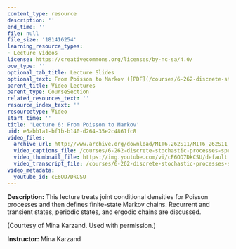 ```yaml
---
content_type: resource
description: ''
end_time: ''
file: null
file_size: '181416254'
learning_resource_types:
- Lecture Videos
license: https://creativecommons.org/licenses/by-nc-sa/4.0/
ocw_type: ''
optional_tab_title: Lecture Slides
optional_text: From Poisson to Markov ([PDF](/courses/6-262-discrete-stochastic-processes-spring-2011/resources/mit6_262s11_lec06))
parent_title: Video Lectures
parent_type: CourseSection
related_resources_text: ''
resource_index_text: ''
resourcetype: Video
start_time: ''
title: 'Lecture 6: From Poisson to Markov'
uid: e6abb1a1-bf1b-b140-d264-35e2c4861fc8
video_files:
  archive_url: http://www.archive.org/download/MIT6.262S11/MIT6_262S11_lec06_300k.mp4
  video_captions_file: /courses/6-262-discrete-stochastic-processes-spring-2011/4bb67b70f6bc5beaa52212d78282a483_cE6OD7DkCSU.vtt
  video_thumbnail_file: https://img.youtube.com/vi/cE6OD7DkCSU/default.jpg
  video_transcript_file: /courses/6-262-discrete-stochastic-processes-spring-2011/5b403115ad4d296508296c044d298f70_cE6OD7DkCSU.pdf
video_metadata:
  youtube_id: cE6OD7DkCSU
---
```


**Description:** This lecture treats joint conditional densities for Poisson processes and then defines finite-state Markov chains. Recurrent and transient states, periodic states, and ergodic chains are discussed.

(Courtesy of Mina Karzand. Used with permission.)

**Instructor:** Mina Karzand


